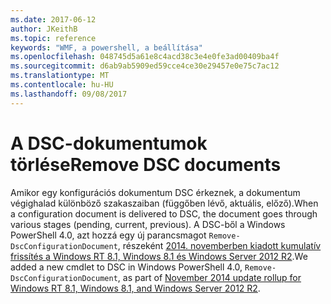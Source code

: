 ```yaml
---
ms.date: 2017-06-12
author: JKeithB
ms.topic: reference
keywords: "WMF, a powershell, a beállítása"
ms.openlocfilehash: 048745d5a61e8c4acd38c3e4e0fe3ad00409ba4f
ms.sourcegitcommit: d6ab9ab5909ed59cce4ce30e29457e0e75c7ac12
ms.translationtype: MT
ms.contentlocale: hu-HU
ms.lasthandoff: 09/08/2017
---
```

# <a name="remove-dsc-documents"></a><span data-ttu-id="a177e-102">A DSC-dokumentumok törlése</span><span class="sxs-lookup"><span data-stu-id="a177e-102">Remove DSC documents</span></span>

<span data-ttu-id="a177e-103">Amikor egy konfigurációs dokumentum DSC érkeznek, a dokumentum végighalad különböző szakaszaiban (függőben lévő, aktuális, előző).</span><span class="sxs-lookup"><span data-stu-id="a177e-103">When a configuration document is delivered to DSC, the document goes through various stages (pending, current, previous).</span></span> <span data-ttu-id="a177e-104">A DSC-ből a Windows PowerShell 4.0, azt hozzá egy új parancsmagot `Remove-DscConfigurationDocument`, részeként [2014. novemberben kiadott kumulatív frissítés a Windows RT 8.1, Windows 8.1 és Windows Server 2012 R2](https://support.microsoft.com/kb/3000850).</span><span class="sxs-lookup"><span data-stu-id="a177e-104">We added a new cmdlet to DSC in Windows PowerShell 4.0, `Remove-DscConfigurationDocument`, as part of [November 2014 update rollup for Windows RT 8.1, Windows 8.1, and Windows Server 2012 R2](https://support.microsoft.com/kb/3000850).</span></span>

